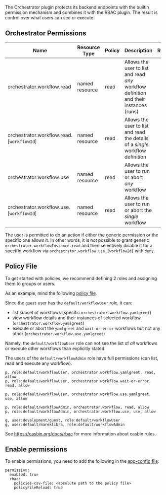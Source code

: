 The Orchestrator plugin protects its backend endpoints with the builtin permission mechanism and combines it with
the RBAC plugin. The result is control over what users can see or execute.

## Orchestrator Permissions

| Name                                      | Resource Type  | Policy | Description                                                                           | Requirements |
| ----------------------------------------- | -------------- | ------ | ------------------------------------------------------------------------------------- | ------------ |
| orchestrator.workflow.read                | named resource | read   | Allows the user to list and read _any_ workflow definition and their instances (runs) |              |
| orchestrator.workflow.read.[`workflowId`] | named resource | read   | Allows the user to list and read the details of a _single_ workflow definition        |              |
| orchestrator.workflow.use                 | named resource | read   | Allows the user to run or abort _any_ workflow                                        |              |
| orchestrator.workflow.use.[`workflowId`]  | named resource | read   | Allows the user to run or abort the _single_ workflow                                 |              |

The user is permitted to do an action if either the generic permission or the specific one allows it.
In other words, it is not possible to grant generic `orchestrator.workflowInstance.read` and then selectively disable it for a specific workflow via `orchestrator.workflow.use.[workflowId]` with `deny`.

## Policy File

To get started with policies, we recommend defining 2 roles and assigning them to groups or users.

As an example, mind the following [policy file](./rbac-policy.csv).

Since the `guest` user has the `default/workflowUser` role, it can:

- list subset of workflows (specific `orchestrator.workflow.yamlgreet`)
- view workflow details and their instances of selected workflow (`orchestrator.workflow.yamlgreet`)
- execute or abort the `yamlgreet` and `wait-or-error` workflows but not any other (`orchestrator.workflow.use.yamlgreet`)

Namely, the `default/workflowUser` role can not see the list of _all_ workflows or execute other workflows than explicitly stated.

The users of the `default/workflowAdmin` role have full permissions (can list, read and execute any workflow).

```csv
p, role:default/workflowUser, orchestrator.workflow.yamlgreet, read, allow
p, role:default/workflowUser, orchestrator.workflow.wait-or-error, read, allow

p, role:default/workflowUser, orchestrator.workflow.use.yamlgreet, use, allow

p, role:default/workflowAdmin, orchestrator.workflow, read, allow
p, role:default/workflowAdmin, orchestrator.workflow.use, use, allow

g, user:development/guest, role:default/workflowUser
g, user:default/mareklibra, role:default/workflowAdmin
```

See https://casbin.org/docs/rbac for more information about casbin rules.

## Enable permissions

To enable permissions, you need to add the following in the [app-config file](../../../app-config.yaml):

```
permission:
  enabled: true
  rbac:
    policies-csv-file: <absolute path to the policy file>
    policyFileReload: true
```

